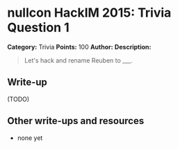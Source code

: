# nullcon HackIM 2015: Trivia Question 1

**Category:** Trivia
**Points:** 100
**Author:**
**Description:**

> Let's hack and rename Reuben to \_\_\_.

## Write-up

(TODO)

## Other write-ups and resources

* none yet
